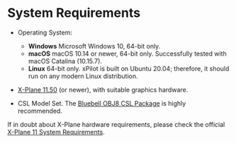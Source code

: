 # System Requirements

* Operating System:
  * **Windows** Microsoft Windows 10, 64-bit only.
  * **macOS** macOS 10.14 or newer, 64-bit only. Successfully tested with macOS Catalina (10.15.7).
  * **Linux** 64-bit only. xPilot is built on Ubuntu 20.04; therefore, it should run on any modern Linux distribution.

* [X-Plane 11.50](http://x-plane.com/) (or newer), with suitable graphics hardware.
* CSL Model Set. The [Bluebell OBJ8 CSL Package](https://forums.x-plane.org/index.php?/files/file/37041-bluebell-obj8-csl-packages/) is highly recommended.

If in doubt about X-Plane hardware requirements, please check the official [X-Plane 11 System Requirements](http://www.x-plane.com/kb/x-plane-11-system-requirements/).